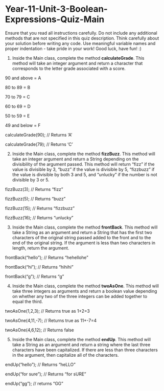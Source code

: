 # Year-11-Unit-3-Boolean-Expressions-Quiz-Main

Ensure that you read all instructions carefully. Do not include any additional methods that are not specified in this quiz description. Think carefully about your solution before writing any code. Use meaningful variable names and proper indentation - take pride in your work! Good luck, have fun! :)

1. Inside the Main class, complete the method <b>calculateGrade</b>. This method will take an integer argument and return a character that corresponds to the letter grade associated with a score. 

90 and above = A

80 to 89 = B

70 to 79 = C

60 to 69 = D

50 to 59 = E

49 and below = F

calculateGrade(90);	// Returns ‘A’

calculateGrade(79);	// Returns ‘C’

2. Inside the Main class, complete the method <b>fizzBuzz</b>. This method will take an integer argument and return a String depending on the divisibility of the argument passed. This method will return “fizz” if the value is divisible by 3, “buzz” if the value is divisible by 5, “fizzbuzz” if the value is divisible by both 3 and 5, and “unlucky” if the number is not divisible by 3 or 5.

fizzBuzz(3);	// Returns “fizz”

fizzBuzz(5);	// Returns “buzz”

fizzBuzz(15); 	// Returns “fizzbuzz”

fizzBuzz(16);	// Returns “unlucky”

3. Inside the Main class, complete the method <b>frontBack</b>. This method will take a String as an argument and return a String that has the first two characters of the original string passed added to the front and to the end of the original string. If the argument is less than two characters in length, return the argument. 

frontBack(“hello”);	// Returns “hehellohe”

frontBack(“hi”);	// Returns “hihihi”

frontBack(“g”);		// Returns “g”

4. Inside the Main class, complete the method <b>twoAsOne</b>. This method will take three integers as arguments and return a boolean value depending on whether any two of the three integers can be added together to equal the third. 

twoAsOne(1,2,3); 	// Returns true as 1+2=3

twoAsOne(4,11,-7);	// Returns true as 11+-7=4

twoAsOne(4,6,12);	// Returns false


5. Inside the Main class, complete the method <b>endUp</b>. This method will take a String as an argument and return a string where the last three characters have been capitalized. If there are less than three characters in the argument, then capitalize all of the characters. 

endUp(“hello”);	// Returns “heLLO”

endUp(“for sure”);	// Returns “for sURE”

endUp(“gg”);		// returns “GG”
